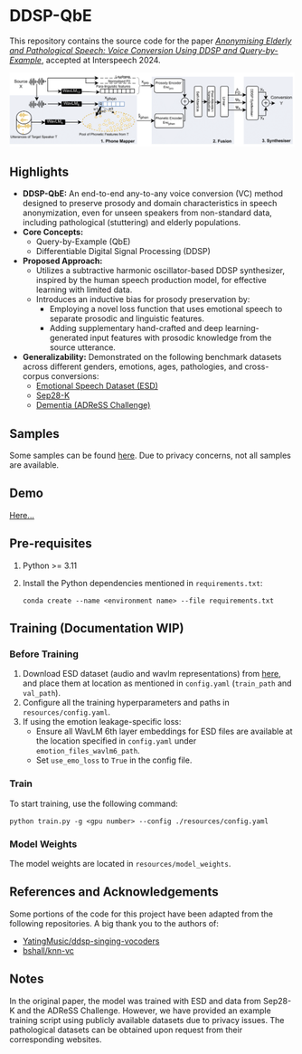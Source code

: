 # DDSP-QbE

This repository contains the source code for the paper *[Anonymising Elderly and Pathological Speech: Voice Conversion Using DDSP and Query-by-Example](https://www.researchgate.net/publication/381469769_Anonymising_Elderly_and_Pathological_Speech_Voice_Conversion_Using_DDSP_and_Query-by-Example)*, accepted at Interspeech 2024.

![Concept of our method. For details, refer to our paper at .....](ddsp-qbe.png)

## Highlights

- **DDSP-QbE:** An end-to-end any-to-any voice conversion (VC) method designed to preserve prosody and domain characteristics in speech anonymization, even for unseen speakers from non-standard data, including pathological (stuttering) and elderly populations.
- **Core Concepts:**
  - Query-by-Example (QbE)
  - Differentiable Digital Signal Processing (DDSP)
- **Proposed Approach:**
  - Utilizes a subtractive harmonic oscillator-based DDSP synthesizer, inspired by the human speech production model, for effective learning with limited data.
  - Introduces an inductive bias for prosody preservation by:
    - Employing a novel loss function that uses emotional speech to separate prosodic and linguistic features.
    - Adding supplementary hand-crafted and deep learning-generated input features with prosodic knowledge from the source utterance.
- **Generalizability:** Demonstrated on the following benchmark datasets across different genders, emotions, ages, pathologies, and cross-corpus conversions:
  - [Emotional Speech Dataset (ESD)](https://hltsingapore.github.io/ESD/)
  - [Sep28-K](https://machinelearning.apple.com/research/stuttering-event-detection)
  - [Dementia (ADReSS Challenge)](https://luzs.gitlab.io/adress/)

## Samples

Some samples can be found [here](https://github.com/suhitaghosh10/ddsp-qbe/tree/main/samples). Due to privacy concerns, not all samples are available.

## Demo

[Here...](https://github.com/suhitaghosh10/ddsp-qbe/blob/main/ddsp-qbe.ipynb)

## Pre-requisites

1. Python >= 3.11
2. Install the Python dependencies mentioned in `requirements.txt`:

    ```
    conda create --name <environment name> --file requirements.txt
    ```

## Training (Documentation WIP)

### Before Training

1. Download ESD dataset (audio and wavlm representations) from [here](https://cloud.ovgu.de/s/S2L7xPX85KBoqBa), and place them at location as mentioned in `config.yaml` (`train_path` and `val_path`).
2. Configure all the training hyperparameters and paths in `resources/config.yaml`.
3. If using the emotion leakage-specific loss:
   - Ensure all WavLM 6th layer embeddings for ESD files are available at the location specified in `config.yaml` under `emotion_files_wavlm6_path`.
   - Set `use_emo_loss` to `True` in the config file.

### Train

To start training, use the following command:

    
    python train.py -g <gpu number> --config ./resources/config.yaml
    

### Model Weights

The model weights are located in `resources/model_weights`.

## References and Acknowledgements
Some portions of the code for this project have been adapted from the following repositories. A big thank you to the authors of:

* [YatingMusic/ddsp-singing-vocoders](https://github.com/YatingMusic/ddsp-singing-vocoders)
* [bshall/knn-vc](https://github.com/bshall/knn-vc)

## Notes
In the original paper, the model was trained with ESD and data from Sep28-K and the ADReSS Challenge. However, we have provided an example training script using publicly available datasets due to privacy issues. The pathological datasets can be obtained upon request from their corresponding websites.
